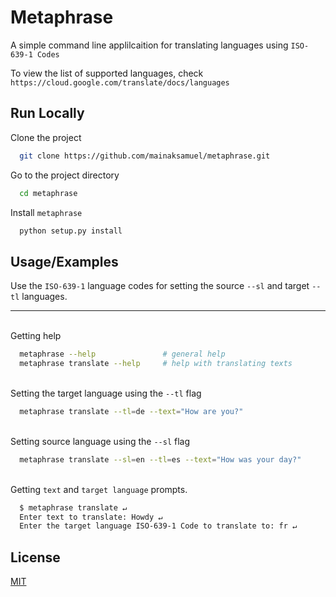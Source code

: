 
# Metaphrase

A simple command line applilcaition for translating languages using `ISO-639-1 Codes`

To view the list of supported languages, check `https://cloud.google.com/translate/docs/languages`


## Run Locally

Clone the project

```bash
  git clone https://github.com/mainaksamuel/metaphrase.git
```

Go to the project directory

```bash
  cd metaphrase
```

Install `metaphrase`

```bash
  python setup.py install
```


## Usage/Examples

Use the `ISO-639-1` language codes for setting the source `--sl` and target `--tl` languages.

---
\
Getting help

```bash
  metaphrase --help               # general help
  metaphrase translate --help     # help with translating texts
```
\
Setting the target language using the `--tl` flag
```bash
  metaphrase translate --tl=de --text="How are you?"
```

\
Setting source language using the `--sl` flag
```bash
  metaphrase translate --sl=en --tl=es --text="How was your day?"
```

\
Getting `text` and `target language` prompts.
```bash
  $ metaphrase translate ↵
  Enter text to translate: Howdy ↵
  Enter the target language ISO-639-1 Code to translate to: fr ↵
```

## License

[MIT](https://choosealicense.com/licenses/mit/)


